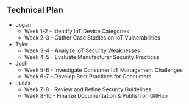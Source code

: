 ## Technical Plan

- Logan
  - Week 1-2 - Identify IoT Device Categories
  - Week 2-3 - Gather Case Studies on IoT Vulnerabilities
- Tyler
  - Week 3-4 - Analyze IoT Security Weaknesses
  - Week 4-5 - Evaluate Manufacturer Security Practices
- Josh
  - Week 5-6 - Investigate Consumer IoT Management Challenges
  - Week 6-7 - Develop Best Practices for Consumers
- Lucas
  - Week 7-8 - Review and Refine Security Guidelines
  - Week 8-10 - Finalize Documentation & Publish on GitHub